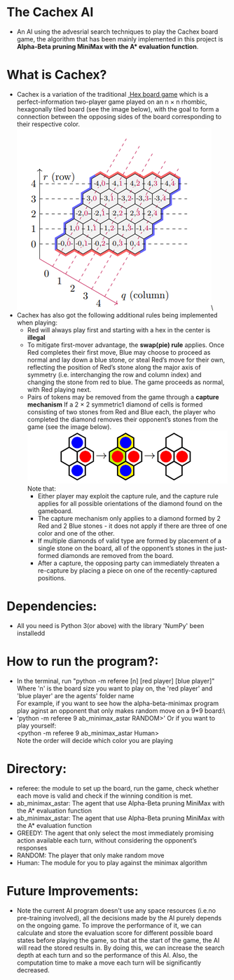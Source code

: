 # The Cachex AI
- An AI using the advesrial search techniques to play the Cachex board game, the algorithm that has been mainly implemented in this project is **Alpha-Beta pruning MiniMax with the A\* evaluation function**. 

# What is Cachex?
- Cachex is a variation of the traditional <a href="https://en.wikipedia.org/wiki/Hex_(board_game)#Game_play">&nbsp;Hex board game</a> which is a perfect-information two-player game played on an n × n rhombic, hexagonally tiled board (see the image below), with the goal to form a connection between the opposing sides of the board corresponding to their respective color.
![Board](img/board.png)\
- Cachex has also got the following additional rules being implemented when playing:
    - Red will always play first and starting with a hex in the center is **illegal**
    - To mitigate first-mover advantage, the **swap(pie) rule** applies. Once Red completes their first move, Blue may choose to proceed as normal and lay down a blue stone, or steal Red’s move for their own, reflecting the position of Red’s stone along the major axis of symmetry (i.e. interchanging the row and column index) and changing the stone from red to blue. The game proceeds as normal, with Red playing next.
    -  Pairs of tokens may be removed from the game through a **capture mechanism** If a 2 × 2 symmetric1 diamond of cells is formed consisting of two stones from Red and Blue each, the player who completed the diamond removes their opponent’s stones from the game (see the image below). 
    ![Capture](img/cap.png)\
    Note that:
        - Either player may exploit the capture rule, and the capture rule applies for all possible orientations of the diamond found on the gameboard.
        - The capture mechanism only applies to a diamond formed by 2 Red and 2 Blue stones -
        it does not apply if there are three of one color and one of the other.
        - If multiple diamonds of valid type are formed by placement of a single stone on the board, all of the opponent’s stones in the just-formed diamonds are removed from the board.
        - After a capture, the opposing party can immediately threaten a re-capture by placing a piece on one of the recently-captured positions.


# Dependencies:
- All you need is Python 3(or above) with the library 'NumPy' been installedd

# How to run the program?:
- In the terminal, run "python -m referee [n] [red player] [blue player]"\
Where 'n' is the board size you want to play on, the 'red player' and 'blue player' are the agents' folder name\
For example, if you want to see how the alpha-beta-minimax program play aginst an opponent that only makes random move on a 9*9 board:\
- 'python -m referee 9 ab_minimax_astar RANDOM>'
Or if you want to play yourself:\
<python -m referee 9 ab_minimax_astar Human>\
Note the order will decide which color you are playing
# Directory:
- referee: the module to set up the board, run the game, check whether each move is valid and check if the winning condition is met. 
- ab_minimax_astar: The agent that use Alpha-Beta pruning MiniMax with the A\* evaluation function
- ab_minimax_astar: The agent that use Alpha-Beta pruning MiniMax with the A\* evaluation function
- GREEDY: The agent that only select the most immediately promising action available each turn, without considering the opponent’s responses
- RANDOM: The player that only make random move
- Human: The module for you to play against the minimax algorithm

# Future Improvements:
- Note the current AI program doesn't use any space resources (i.e.no pre-training involved), all the decisions made by the AI purely depends on the ongoing game. To improve the performance of it, we can calculate and store the evaluation score for different possible board states before playing the game, so that at the start of the game, the AI will read the stored results in. By doing this, we can increase the search depth at each turn and so the performance of this AI. Also, the computation time to make a move each turn will be significantly decreased.